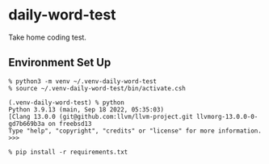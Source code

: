 # daily-word-test

Take home coding test.

## Environment Set Up

```
% python3 -m venv ~/.venv-daily-word-test
% source ~/.venv-daily-word-test/bin/activate.csh 

(.venv-daily-word-test) % python
Python 3.9.13 (main, Sep 18 2022, 05:35:03) 
[Clang 13.0.0 (git@github.com:llvm/llvm-project.git llvmorg-13.0.0-0-gd7b669b3a on freebsd13
Type "help", "copyright", "credits" or "license" for more information.
>>>

% pip install -r requirements.txt
```

